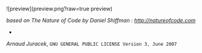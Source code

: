 
![preview](preview.png?raw=true preview)

*based on The Nature of Code by Daniel Shiffman : http://natureofcode.com*

-
*Arnaud Juracek*, `GNU GENERAL PUBLIC LICENSE Version 3, June 2007`
